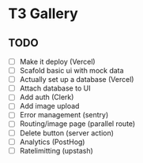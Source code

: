 # T3 Gallery

## TODO
- [ ] Make it deploy (Vercel)
- [ ] Scafold basic ui with mock data
- [ ] Actually set up a database (Vercel)
- [ ] Attach database to UI
- [ ] Add auth (Clerk)
- [ ] Add image upload
- [ ] Error management (sentry)
- [ ] Routing/image page (parallel route)
- [ ] Delete button (server action)
- [ ] Analytics (PostHog)
- [ ] Ratelimitting (upstash)
